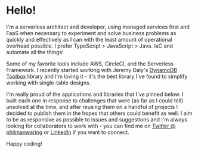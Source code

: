 # Hello!

I'm a serverless architect and developer, using managed services first and FaaS when necessary to experiment and solve business problems as quickly and effectively as I can with the least amount of operational overhead possible. I prefer TypeScript > JavaScript > Java. IaC and automate all the things!

Some of my favorite tools include AWS, CircleCI, and the Serverless Framework. I recently started working with Jeremy Daly's [DynamoDB Toolbox](https://github.com/jeremydaly/dynamodb-toolbox) library and I'm loving it - it's the best library I've found to simplify working with single-table designs.

I'm really proud of the applications and libraries that I've pinned below. I built each one in response to challenges that were (as far as I could tell) unsolved at the time, and after reusing them on a handful of projects I decided to publish them in the hopes that others could benefit as well. I aim to be as responsive as possible to issues and suggestions and I'm always looking for collaborators to work with - you can find me on [Twitter @ philmanwaring](https://twitter.com/philmanwaring) or [LinkedIn](https://www.linkedin.com/in/phillipmanwaring/) if you want to connect.

Happy coding!

<img height="0" src="https://b7z7o7y5fi.execute-api.us-east-1.amazonaws.com/v1/readme/visits/github/manwaring/manwaring?style=flat-square">
